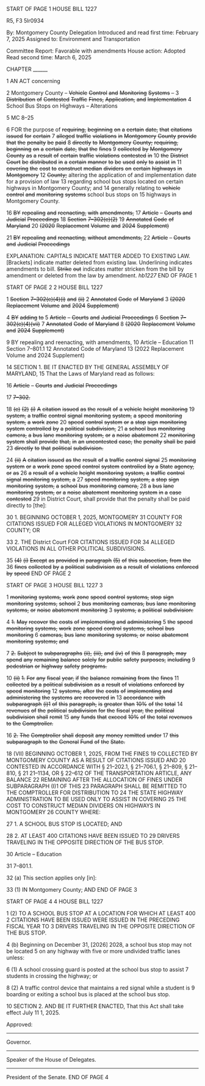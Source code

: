 START OF PAGE 1
HOUSE BILL 1227

R5, F3 5lr0934

By: Montgomery County Delegation
Introduced and read first time: February 7, 2025
Assigned to: Environment and Transportation

Committee Report: Favorable with amendments
House action: Adopted
Read second time: March 6, 2025

CHAPTER ______

1 AN ACT concerning

2 Montgomery County – ~~Vehicle~~ ~~Control~~ ~~and~~ ~~Monitoring~~ ~~Systems~~ ~~–~~
3 ~~Distribution~~ ~~of~~ ~~Contested~~ ~~Traffic~~ ~~Fines,~~ ~~Application,~~ ~~and~~ ~~Implementation~~
4 School Bus Stops on Highways – Alterations

5 MC 8–25

6 FOR the purpose of ~~requiring,~~ ~~beginning~~ ~~on~~ ~~a~~ ~~certain~~ ~~date,~~ ~~that~~ ~~citations~~ ~~issued~~ ~~for~~ ~~certain~~
7 ~~alleged~~ ~~traffic~~ ~~violations~~ ~~in~~ ~~Montgomery~~ ~~County~~ ~~provide~~ ~~that~~ ~~the~~ ~~penalty~~ ~~be~~ ~~paid~~
8 ~~directly~~ ~~to~~ ~~Montgomery~~ ~~County;~~ ~~requiring,~~ ~~beginning~~ ~~on~~ ~~a~~ ~~certain~~ ~~date,~~ ~~that~~ ~~the~~ ~~fines~~
9 ~~collected~~ ~~by~~ ~~Montgomery~~ ~~County~~ ~~as~~ ~~a~~ ~~result~~ ~~of~~ ~~certain~~ ~~traffic~~ ~~violations~~ ~~contested~~ ~~in~~
10 ~~the~~ ~~District~~ ~~Court~~ ~~be~~ ~~distributed~~ ~~in~~ ~~a~~ ~~certain~~ ~~manner~~ ~~to~~ ~~be~~ ~~used~~ ~~only~~ ~~to~~ ~~assist~~ ~~in~~
11 ~~covering~~ ~~the~~ ~~cost~~ ~~to~~ ~~construct~~ ~~median~~ ~~dividers~~ ~~on~~ ~~certain~~ ~~highways~~ ~~in~~ ~~Montgomery~~
12 ~~County;~~ altering the application of and implementation date for a provision of law
13 regarding school bus stops located on certain highways in Montgomery County; and
14 generally relating to ~~vehicle~~ ~~control~~ ~~and~~ ~~monitoring~~ ~~systems~~ school bus stops on
15 highways in Montgomery County.

16 ~~BY~~ ~~repealing~~ ~~and~~ ~~reenacting,~~ ~~with~~ ~~amendments,~~
17 ~~Article~~ ~~–~~ ~~Courts~~ ~~and~~ ~~Judicial~~ ~~Proceedings~~
18 ~~Section~~ ~~7–302(e)(2)~~
19 ~~Annotated~~ ~~Code~~ ~~of~~ ~~Maryland~~
20 ~~(2020~~ ~~Replacement~~ ~~Volume~~ ~~and~~ ~~2024~~ ~~Supplement)~~

21 ~~BY~~ ~~repealing~~ ~~and~~ ~~reenacting,~~ ~~without~~ ~~amendments,~~
22 ~~Article~~ ~~–~~ ~~Courts~~ ~~and~~ ~~Judicial~~ ~~Proceedings~~

EXPLANATION: CAPITALS INDICATE MATTER ADDED TO EXISTING LAW.
[Brackets] indicate matter deleted from existing law.
Underlining indicates amendments to bill.
~~Strike~~ ~~out~~ indicates matter stricken from the bill by amendment or deleted from the law by
amendment. *hb1227*
END OF PAGE 1

START OF PAGE 2
2 HOUSE BILL 1227

1 ~~Section~~ ~~7–302(e)(4)(i)~~ ~~and~~ ~~(ii)~~
2 ~~Annotated~~ ~~Code~~ ~~of~~ ~~Maryland~~
3 ~~(2020~~ ~~Replacement~~ ~~Volume~~ ~~and~~ ~~2024~~ ~~Supplement)~~

4 ~~BY~~ ~~adding~~ ~~to~~
5 ~~Article~~ ~~–~~ ~~Courts~~ ~~and~~ ~~Judicial~~ ~~Proceedings~~
6 ~~Section~~ ~~7–302(e)(4)(vii)~~
7 ~~Annotated~~ ~~Code~~ ~~of~~ ~~Maryland~~
8 ~~(2020~~ ~~Replacement~~ ~~Volume~~ ~~and~~ ~~2024~~ ~~Supplement)~~

9 BY repealing and reenacting, with amendments,
10 Article – Education
11 Section 7–801.1
12 Annotated Code of Maryland
13 (2022 Replacement Volume and 2024 Supplement)

14 SECTION 1. BE IT ENACTED BY THE GENERAL ASSEMBLY OF MARYLAND,
15 That the Laws of Maryland read as follows:

16 ~~Article~~ ~~–~~ ~~Courts~~ ~~and~~ ~~Judicial~~ ~~Proceedings~~

17 ~~7–302.~~

18 ~~(e)~~ ~~(2)~~ ~~(i)~~ ~~A~~ ~~citation~~ ~~issued~~ ~~as~~ ~~the~~ ~~result~~ ~~of~~ ~~a~~ ~~vehicle~~ ~~height~~ ~~monitoring~~
19 ~~system,~~ ~~a~~ ~~traffic~~ ~~control~~ ~~signal~~ ~~monitoring~~ ~~system,~~ ~~a~~ ~~speed~~ ~~monitoring~~ ~~system,~~ ~~a~~ ~~work~~ ~~zone~~
20 ~~speed~~ ~~control~~ ~~system~~ ~~or~~ ~~a~~ ~~stop~~ ~~sign~~ ~~monitoring~~ ~~system~~ ~~controlled~~ ~~by~~ ~~a~~ ~~political~~ ~~subdivision,~~
21 ~~a~~ ~~school~~ ~~bus~~ ~~monitoring~~ ~~camera,~~ ~~a~~ ~~bus~~ ~~lane~~ ~~monitoring~~ ~~system,~~ ~~or~~ ~~a~~ ~~noise~~ ~~abatement~~
22 ~~monitoring~~ ~~system~~ ~~shall~~ ~~provide~~ ~~that,~~ ~~in~~ ~~an~~ ~~uncontested~~ ~~case,~~ ~~the~~ ~~penalty~~ ~~shall~~ ~~be~~ ~~paid~~
23 ~~directly~~ ~~to~~ ~~that~~ ~~political~~ ~~subdivision.~~

24 ~~(ii)~~ ~~A~~ ~~citation~~ ~~issued~~ ~~as~~ ~~the~~ ~~result~~ ~~of~~ ~~a~~ ~~traffic~~ ~~control~~ ~~signal~~
25 ~~monitoring~~ ~~system~~ ~~or~~ ~~a~~ ~~work~~ ~~zone~~ ~~speed~~ ~~control~~ ~~system~~ ~~controlled~~ ~~by~~ ~~a~~ ~~State~~ ~~agency,~~ ~~or~~ ~~as~~
26 ~~a~~ ~~result~~ ~~of~~ ~~a~~ ~~vehicle~~ ~~height~~ ~~monitoring~~ ~~system,~~ ~~a~~ ~~traffic~~ ~~control~~ ~~signal~~ ~~monitoring~~ ~~system,~~ ~~a~~
27 ~~speed~~ ~~monitoring~~ ~~system,~~ ~~a~~ ~~stop~~ ~~sign~~ ~~monitoring~~ ~~system,~~ ~~a~~ ~~school~~ ~~bus~~ ~~monitoring~~ ~~camera,~~
28 ~~a~~ ~~bus~~ ~~lane~~ ~~monitoring~~ ~~system,~~ ~~or~~ ~~a~~ ~~noise~~ ~~abatement~~ ~~monitoring~~ ~~system~~ ~~in~~ ~~a~~ ~~case~~ ~~contested~~
29 in District Court, shall provide that the penalty shall be paid directly to [the]:

30 1. BEGINNING OCTOBER 1, 2025, MONTGOMERY
31 COUNTY FOR CITATIONS ISSUED FOR ALLEGED VIOLATIONS IN MONTGOMERY
32 COUNTY; OR

33 2. THE District Court FOR CITATIONS ISSUED FOR
34 ALLEGED VIOLATIONS IN ALL OTHER POLITICAL SUBDIVISIONS.

35 ~~(4)~~ ~~(i)~~ ~~Except~~ ~~as~~ ~~provided~~ ~~in~~ ~~paragraph~~ ~~(5)~~ ~~of~~ ~~this~~ ~~subsection,~~ ~~from~~ ~~the~~
36 ~~fines~~ ~~collected~~ ~~by~~ ~~a~~ ~~political~~ ~~subdivision~~ ~~as~~ ~~a~~ ~~result~~ ~~of~~ ~~violations~~ ~~enforced~~ ~~by~~ ~~speed~~
END OF PAGE 2

START OF PAGE 3
HOUSE BILL 1227 3

1 ~~monitoring~~ ~~systems,~~ ~~work~~ ~~zone~~ ~~speed~~ ~~control~~ ~~systems,~~ ~~stop~~ ~~sign~~ ~~monitoring~~ ~~systems,~~ ~~school~~
2 ~~bus~~ ~~monitoring~~ ~~cameras,~~ ~~bus~~ ~~lane~~ ~~monitoring~~ ~~systems,~~ ~~or~~ ~~noise~~ ~~abatement~~ ~~monitoring~~
3 ~~systems,~~ ~~a~~ ~~political~~ ~~subdivision:~~

4 ~~1.~~ ~~May~~ ~~recover~~ ~~the~~ ~~costs~~ ~~of~~ ~~implementing~~ ~~and~~ ~~administering~~
5 ~~the~~ ~~speed~~ ~~monitoring~~ ~~systems,~~ ~~work~~ ~~zone~~ ~~speed~~ ~~control~~ ~~systems,~~ ~~school~~ ~~bus~~ ~~monitoring~~
6 ~~cameras,~~ ~~bus~~ ~~lane~~ ~~monitoring~~ ~~systems,~~ ~~or~~ ~~noise~~ ~~abatement~~ ~~monitoring~~ ~~systems;~~ ~~and~~

7 ~~2.~~ ~~Subject~~ ~~to~~ ~~subparagraphs~~ ~~(ii),~~ ~~(iii),~~ ~~and~~ ~~(iv)~~ ~~of~~ ~~this~~
8 ~~paragraph,~~ ~~may~~ ~~spend~~ ~~any~~ ~~remaining~~ ~~balance~~ ~~solely~~ ~~for~~ ~~public~~ ~~safety~~ ~~purposes,~~ ~~including~~
9 ~~pedestrian~~ ~~or~~ ~~highway~~ ~~safety~~ ~~programs.~~

10 ~~(ii)~~ ~~1.~~ ~~For~~ ~~any~~ ~~fiscal~~ ~~year,~~ ~~if~~ ~~the~~ ~~balance~~ ~~remaining~~ ~~from~~ ~~the~~ ~~fines~~
11 ~~collected~~ ~~by~~ ~~a~~ ~~political~~ ~~subdivision~~ ~~as~~ ~~a~~ ~~result~~ ~~of~~ ~~violations~~ ~~enforced~~ ~~by~~ ~~speed~~ ~~monitoring~~
12 ~~systems,~~ ~~after~~ ~~the~~ ~~costs~~ ~~of~~ ~~implementing~~ ~~and~~ ~~administering~~ ~~the~~ ~~systems~~ ~~are~~ ~~recovered~~ ~~in~~
13 ~~accordance~~ ~~with~~ ~~subparagraph~~ ~~(i)1~~ ~~of~~ ~~this~~ ~~paragraph,~~ ~~is~~ ~~greater~~ ~~than~~ ~~10%~~ ~~of~~ ~~the~~ ~~total~~
14 ~~revenues~~ ~~of~~ ~~the~~ ~~political~~ ~~subdivision~~ ~~for~~ ~~the~~ ~~fiscal~~ ~~year,~~ ~~the~~ ~~political~~ ~~subdivision~~ ~~shall~~ ~~remit~~
15 ~~any~~ ~~funds~~ ~~that~~ ~~exceed~~ ~~10%~~ ~~of~~ ~~the~~ ~~total~~ ~~revenues~~ ~~to~~ ~~the~~ ~~Comptroller.~~

16 ~~2.~~ ~~The~~ ~~Comptroller~~ ~~shall~~ ~~deposit~~ ~~any~~ ~~money~~ ~~remitted~~ ~~under~~
17 ~~this~~ ~~subparagraph~~ ~~to~~ ~~the~~ ~~General~~ ~~Fund~~ ~~of~~ ~~the~~ ~~State.~~

18 (VII) BEGINNING OCTOBER 1, 2025, FROM THE FINES
19 COLLECTED BY MONTGOMERY COUNTY AS A RESULT OF CITATIONS ISSUED AND
20 CONTESTED IN ACCORDANCE WITH § 21–202.1, § 21–706.1, § 21–809, § 21–810, §
21 21–1134, OR § 22–612 OF THE TRANSPORTATION ARTICLE, ANY BALANCE
22 REMAINING AFTER THE ALLOCATION OF FINES UNDER SUBPARAGRAPH (I)1 OF THIS
23 PARAGRAPH SHALL BE REMITTED TO THE COMPTROLLER FOR DISTRIBUTION TO
24 THE STATE HIGHWAY ADMINISTRATION TO BE USED ONLY TO ASSIST IN COVERING
25 THE COST TO CONSTRUCT MEDIAN DIVIDERS ON HIGHWAYS IN MONTGOMERY
26 COUNTY WHERE:

27 1. A SCHOOL BUS STOP IS LOCATED; AND

28 2. AT LEAST 400 CITATIONS HAVE BEEN ISSUED TO
29 DRIVERS TRAVELING IN THE OPPOSITE DIRECTION OF THE BUS STOP.

30 Article – Education

31 7–801.1.

32 (a) This section applies only [in]:

33 (1) IN Montgomery County; AND
END OF PAGE 3

START OF PAGE 4
4 HOUSE BILL 1227

1 (2) TO A SCHOOL BUS STOP AT A LOCATION FOR WHICH AT LEAST 400
2 CITATIONS HAVE BEEN ISSUED WERE ISSUED IN THE PRECEDING FISCAL YEAR TO
3 DRIVERS TRAVELING IN THE OPPOSITE DIRECTION OF THE BUS STOP.

4 (b) Beginning on December 31, [2026] 2028, a school bus stop may not be located
5 on any highway with five or more undivided traffic lanes unless:

6 (1) A school crossing guard is posted at the school bus stop to assist
7 students in crossing the highway; or

8 (2) A traffic control device that maintains a red signal while a student is
9 boarding or exiting a school bus is placed at the school bus stop.

10 SECTION 2. AND BE IT FURTHER ENACTED, That this Act shall take effect July
11 1, 2025.

Approved:

________________________________________________________________________________
Governor.

________________________________________________________________________________
Speaker of the House of Delegates.

________________________________________________________________________________
President of the Senate.
END OF PAGE 4